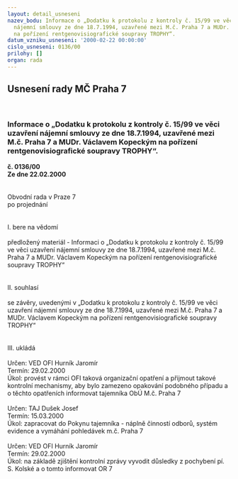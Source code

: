 ```yaml
---
layout: detail_usneseni
nazev_bodu: Informace o „Dodatku k protokolu z kontroly č. 15/99 ve věci uzavření
  nájemní smlouvy ze dne 18.7.1994, uzavřené mezi M.č. Praha 7 a MUDr. Václavem Kopeckým
  na pořízení rentgenovisiografické soupravy TROPHY“.
datum_vzniku_usneseni: '2000-02-22 00:00:00'
cislo_usneseni: 0136/00
prilohy: []
organ: rada
---
```

<div id="ucUsn_pList" class="usn">
	<span><h2>Usnesení rady MČ Praha 7 </h2>
<br></span><div class="standBody">
<span><h3>Informace o „Dodatku k protokolu z kontroly č. 15/99 ve věci uzavření nájemní smlouvy ze dne 18.7.1994, uzavřené mezi M.č. Praha 7 a MUDr. Václavem Kopeckým na pořízení rentgenovisiografické soupravy TROPHY“.</h3></span><div class="center">
		<strong>č. 0136/00</strong><br>
	</div>
<div class="center">
		<strong>Ze dne 22.02.2000</strong><br><br>
	</div>
<br>Obvodní rada v Praze 7<br>po projednání<br><br><br>I.	bere na vědomí<br><br> předložený materiál - Informaci o „Dodatku k protokolu z kontroly č. 15/99 ve věci uzavření nájemní smlouvy ze dne 18.7.1994, uzavřené mezi M.č. Praha 7 a MUDr. Václavem Kopeckým na pořízení rentgenovisiografické soupravy TROPHY“<br><br><br>II.  souhlasí<br><br>se závěry, uvedenými v „Dodatku k protokolu z kontroly č. 15/99 ve věci uzavření nájemní smlouvy ze dne 18.7.1994, uzavřené mezi M.č. Praha 7 a MUDr. Václavem Kopeckým na pořízení rentgenovisiografické soupravy TROPHY“<br><br><br>III.	ukládá <br> <br> Určen:	     	VED OFI Hurník Jaromír<br>Termín: 29.02.2000<br>Úkol:	provést v rámci OFI taková organizační opatření a přijmout takové kontrolní mechanismy, aby bylo zamezeno opakování podobného případu a o těchto opatřeních informovat tajemníka ObÚ M.č. Praha 7<br> <br> Určen:	     	TAJ Dušek Josef<br>Termín: 15.03.2000<br>Úkol:	zapracovat do Pokynu tajemníka - náplně činností odborů, systém evidence a vymáhání pohledávek m.č. Praha 7<br> <br> Určen:	     	VED OFI Hurník Jaromír<br>Termín: 29.02.2000<br>Úkol:	na základě zjištění kontrolní zprávy vyvodit důsledky z pochybení pí. S. Kolské a o tomto informovat OR 7<br>
</div>
</div>